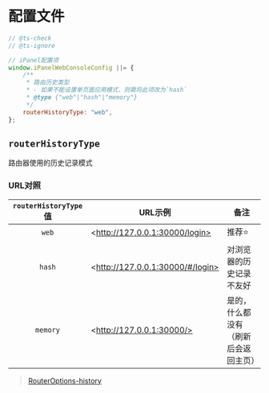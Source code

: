 # 配置文件

```js title='dist/config.js'
// @ts-check
// @ts-ignore

// iPanel配置项
window.iPanelWebConsoleConfig ||= {
    /**
     * 路由历史类型
     * - 如果不能设置单页面应用模式，则需将此项改为`hash`
     * @type {"web"|"hash"|"memory"}
     */
    routerHistoryType: "web",
};
```

## `routerHistoryType`

路由器使用的历史记录模式

### URL对照

| `routerHistoryType`值 | URL示例                          | 备注                                 |
| :-------------------: | -------------------------------- | ------------------------------------ |
|         `web`         | \<http://127.0.0.1:30000/login>   | 推荐⭐                                |
|        `hash`         | \<http://127.0.0.1:30000/#/login> | 对浏览器的历史记录不友好             |
|       `memory`        | \<http://127.0.0.1:30000/>        | 是的，什么都没有（刷新后会返回主页） |

>[RouterOptions-history](https://router.vuejs.org/zh/api/interfaces/RouterOptions.html#Properties-history)
